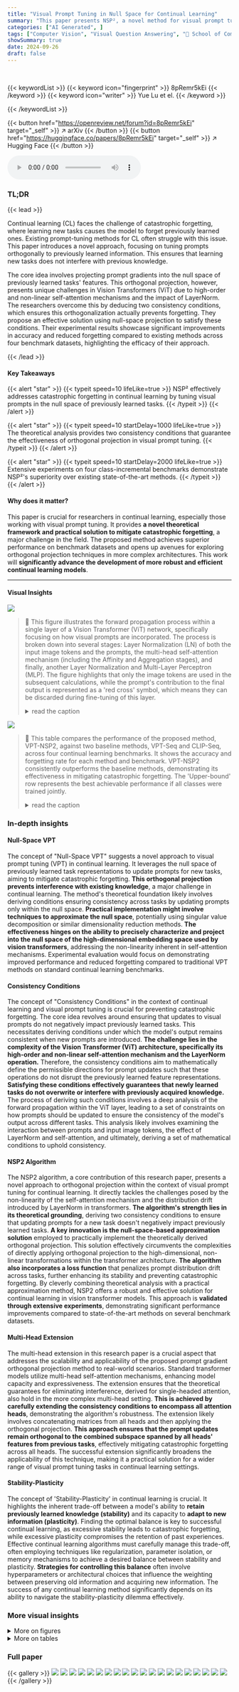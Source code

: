 ```yaml
---
title: "Visual Prompt Tuning in Null Space for Continual Learning"
summary: "This paper presents NSP², a novel method for visual prompt tuning in continual learning that leverages orthogonal projection to prevent catastrophic forgetting by tuning prompts orthogonal to previous..."
categories: ["AI Generated", ]
tags: ["Computer Vision", "Visual Question Answering", "🏢 School of Computer Science, Northwestern Polytechnical University",]
showSummary: true
date: 2024-09-26
draft: false
---
```


<br>

{{< keywordList >}}
{{< keyword icon="fingerprint" >}} 8pRemr5kEi {{< /keyword >}}
{{< keyword icon="writer" >}} Yue Lu et el. {{< /keyword >}}
 
{{< /keywordList >}}

{{< button href="https://openreview.net/forum?id=8pRemr5kEi" target="_self" >}}
↗ arXiv
{{< /button >}}
{{< button href="https://huggingface.co/papers/8pRemr5kEi" target="_self" >}}
↗ Hugging Face
{{< /button >}}



<audio controls>
    <source src="https://ai-paper-reviewer.com/8pRemr5kEi/podcast.wav" type="audio/wav">
    Your browser does not support the audio element.
</audio>


### TL;DR


{{< lead >}}

Continual learning (CL) faces the challenge of catastrophic forgetting, where learning new tasks causes the model to forget previously learned ones. Existing prompt-tuning methods for CL often struggle with this issue. This paper introduces a novel approach, focusing on tuning prompts orthogonally to previously learned information. This ensures that learning new tasks does not interfere with previous knowledge. 

The core idea involves projecting prompt gradients into the null space of previously learned tasks' features. This orthogonal projection, however, presents unique challenges in Vision Transformers (ViT) due to high-order and non-linear self-attention mechanisms and the impact of LayerNorm. The researchers overcome this by deducing two consistency conditions, which ensures this orthogonalization actually prevents forgetting.  They propose an effective solution using null-space projection to satisfy these conditions.  Their experimental results showcase significant improvements in accuracy and reduced forgetting compared to existing methods across four benchmark datasets, highlighting the efficacy of their approach.

{{< /lead >}}


#### Key Takeaways

{{< alert "star" >}}
{{< typeit speed=10 lifeLike=true >}} NSP² effectively addresses catastrophic forgetting in continual learning by tuning visual prompts in the null space of previously learned tasks. {{< /typeit >}}
{{< /alert >}}

{{< alert "star" >}}
{{< typeit speed=10 startDelay=1000 lifeLike=true >}} The theoretical analysis provides two consistency conditions that guarantee the effectiveness of orthogonal projection in visual prompt tuning. {{< /typeit >}}
{{< /alert >}}

{{< alert "star" >}}
{{< typeit speed=10 startDelay=2000 lifeLike=true >}} Extensive experiments on four class-incremental benchmarks demonstrate NSP²'s superiority over existing state-of-the-art methods. {{< /typeit >}}
{{< /alert >}}

#### Why does it matter?
This paper is crucial for researchers in continual learning, especially those working with visual prompt tuning.  It provides **a novel theoretical framework and practical solution to mitigate catastrophic forgetting**, a major challenge in the field. The proposed method achieves superior performance on benchmark datasets and opens up avenues for exploring orthogonal projection techniques in more complex architectures. This work will **significantly advance the development of more robust and efficient continual learning models**.

------
#### Visual Insights



![](https://ai-paper-reviewer.com/8pRemr5kEi/figures_3_1.jpg)

> 🔼 This figure illustrates the forward propagation process within a single layer of a Vision Transformer (ViT) network, specifically focusing on how visual prompts are incorporated. The process is broken down into several stages: Layer Normalization (LN) of both the input image tokens and the prompts, the multi-head self-attention mechanism (including the Affinity and Aggregation stages), and finally, another Layer Normalization and Multi-Layer Perceptron (MLP).  The figure highlights that only the image tokens are used in the subsequent calculations, while the prompt's contribution to the final output is represented as a 'red cross' symbol, which means they can be discarded during fine-tuning of this layer.
> <details>
> <summary>read the caption</summary>
> Figure 1: Illustration of the forward propagation in a ViT layer. Residual connections are omitted. The red crosses indicate the rows of attention map or the output prompts can be neglected.
> </details>





![](https://ai-paper-reviewer.com/8pRemr5kEi/tables_6_1.jpg)

> 🔼 This table compares the performance of the proposed method, VPT-NSP2, against two baseline methods, VPT-Seq and CLIP-Seq, across four continual learning benchmarks.  It shows the accuracy and forgetting rate for each method and benchmark. VPT-NSP2 consistently outperforms the baseline methods, demonstrating its effectiveness in mitigating catastrophic forgetting. The 'Upper-bound' row represents the best achievable performance if all classes were trained jointly.
> <details>
> <summary>read the caption</summary>
> Table 1: Comparison with the baselines ('-Seq') on four benchmarks using two types of models. The upper-bound means jointly training all the classes in the dataset.
> </details>





### In-depth insights


#### Null-Space VPT
The concept of "Null-Space VPT" suggests a novel approach to visual prompt tuning (VPT) in continual learning.  It leverages the null space of previously learned task representations to update prompts for new tasks, aiming to mitigate catastrophic forgetting. **This orthogonal projection prevents interference with existing knowledge**, a major challenge in continual learning. The method's theoretical foundation likely involves deriving conditions ensuring consistency across tasks by updating prompts only within the null space.  **Practical implementation might involve techniques to approximate the null space**, potentially using singular value decomposition or similar dimensionality reduction methods.  **The effectiveness hinges on the ability to precisely characterize and project into the null space of the high-dimensional embedding space used by vision transformers**, addressing the non-linearity inherent in self-attention mechanisms. Experimental evaluation would focus on demonstrating improved performance and reduced forgetting compared to traditional VPT methods on standard continual learning benchmarks.

#### Consistency Conditions
The concept of "Consistency Conditions" in the context of continual learning and visual prompt tuning is crucial for preventing catastrophic forgetting.  The core idea revolves around ensuring that updates to visual prompts do not negatively impact previously learned tasks.  This necessitates deriving conditions under which the model's output remains consistent when new prompts are introduced. **The challenge lies in the complexity of the Vision Transformer (ViT) architecture, specifically its high-order and non-linear self-attention mechanism and the LayerNorm operation.**  Therefore, the consistency conditions aim to mathematically define the permissible directions for prompt updates such that these operations do not disrupt the previously learned feature representations. **Satisfying these conditions effectively guarantees that newly learned tasks do not overwrite or interfere with previously acquired knowledge.**  The process of deriving such conditions involves a deep analysis of the forward propagation within the ViT layer, leading to a set of constraints on how prompts should be updated to ensure the consistency of the model's output across different tasks. This analysis likely involves examining the interaction between prompts and input image tokens, the effect of LayerNorm and self-attention, and ultimately, deriving a set of mathematical conditions to uphold consistency.

#### NSP2 Algorithm
The NSP2 algorithm, a core contribution of this research paper, presents a novel approach to orthogonal projection within the context of visual prompt tuning for continual learning.  It directly tackles the challenges posed by the non-linearity of the self-attention mechanism and the distribution drift introduced by LayerNorm in transformers.  **The algorithm's strength lies in its theoretical grounding**, deriving two consistency conditions to ensure that updating prompts for a new task doesn't negatively impact previously learned tasks.  **A key innovation is the null-space-based approximation solution** employed to practically implement the theoretically derived orthogonal projection.  This solution effectively circumvents the complexities of directly applying orthogonal projection to the high-dimensional, non-linear transformations within the transformer architecture.  **The algorithm also incorporates a loss function** that penalizes prompt distribution drift across tasks, further enhancing its stability and preventing catastrophic forgetting. By cleverly combining theoretical analysis with a practical approximation method, NSP2 offers a robust and effective solution for continual learning in vision transformer models.  This approach is **validated through extensive experiments**, demonstrating significant performance improvements compared to state-of-the-art methods on several benchmark datasets.

#### Multi-Head Extension
The multi-head extension in this research paper is a crucial aspect that addresses the scalability and applicability of the proposed prompt gradient orthogonal projection method to real-world scenarios.  Standard transformer models utilize multi-head self-attention mechanisms, enhancing model capacity and expressiveness.  The extension ensures that the theoretical guarantees for eliminating interference, derived for single-headed attention, also hold in the more complex multi-head setting. **This is achieved by carefully extending the consistency conditions to encompass all attention heads**, demonstrating the algorithm's robustness.  The extension likely involves concatenating matrices from all heads and then applying the orthogonal projection.  **This approach ensures that the prompt updates remain orthogonal to the combined subspace spanned by all heads' features from previous tasks**, effectively mitigating catastrophic forgetting across all heads. The successful extension significantly broadens the applicability of this technique, making it a practical solution for a wider range of visual prompt tuning tasks in continual learning settings.

#### Stability-Plasticity
The concept of 'Stability-Plasticity' in continual learning is crucial.  It highlights the inherent trade-off between a model's ability to **retain previously learned knowledge (stability)** and its capacity to **adapt to new information (plasticity)**.  Finding the optimal balance is key to successful continual learning, as excessive stability leads to catastrophic forgetting, while excessive plasticity compromises the retention of past experiences.  Effective continual learning algorithms must carefully manage this trade-off, often employing techniques like regularization, parameter isolation, or memory mechanisms to achieve a desired balance between stability and plasticity.  **Strategies for controlling this balance** often involve hyperparameters or architectural choices that influence the weighting between preserving old information and acquiring new information.  The success of any continual learning method significantly depends on its ability to navigate the stability-plasticity dilemma effectively.


### More visual insights

<details>
<summary>More on figures
</summary>


![](https://ai-paper-reviewer.com/8pRemr5kEi/figures_7_1.jpg)

> 🔼 This figure shows the task-by-task accuracy curves for both the sequential fine-tuning baseline (VPT-Seq) and the proposed Null-Space Projection for Prompts (VPT-NSP2) method.  The plots illustrate the performance on two benchmark datasets: 10-split CIFAR-100 and 10-split ImageNet-R.  The x-axis represents the task number, while the y-axis shows the accuracy. This visualization demonstrates the effectiveness of VPT-NSP2 in mitigating catastrophic forgetting, as its accuracy remains consistently higher across tasks compared to the VPT-Seq baseline.
> <details>
> <summary>read the caption</summary>
> Figure 2: Task-by-task accuracy changing curves of VPT-Seq and VPT-NSP2 on two benchmarks.
> </details>



![](https://ai-paper-reviewer.com/8pRemr5kEi/figures_7_2.jpg)

> 🔼 This figure presents the results of experiments using different pre-trained models and datasets.  The models were fine-tuned using the proposed method (VPT-NSP2) and a baseline sequential fine-tuning method (VPT-Seq). The results are shown for four datasets: 10-split and 20-split CIFAR-100, 10-split ImageNet-R, and 10-split DomainNet.  Each bar graph represents a dataset, with different pre-training methods shown on the x-axis. The blue bars represent the accuracy, while the yellow bars show the amount of forgetting that occurred during training. Upward-pointing arrows highlight improvements in accuracy with the proposed method compared to the baseline, while downward-pointing arrows indicate reductions in forgetting.
> <details>
> <summary>read the caption</summary>
> Figure 3: Results of utilizing different pre-training datasets and paradigms. The blue and yellow bars represent accuracy and forgetting, respectively. The upward arrows indicate the accuracy increasing from VPT-Seq to VPT-NSP2, whereas the downward arrows denote the reduction in forgetting.
> </details>



![](https://ai-paper-reviewer.com/8pRemr5kEi/figures_8_1.jpg)

> 🔼 This figure shows the task-by-task accuracy curves for both the sequential fine-tuning baseline (VPT-Seq) and the proposed Null-Space Projection for Prompts (VPT-NSP2) method.  The plots visually demonstrate the effectiveness of VPT-NSP2 in maintaining high accuracy on previously learned tasks while learning new ones. The downward-pointing arrows highlight the significant reduction in forgetting achieved by VPT-NSP2 compared to VPT-Seq.  Two different benchmark datasets are presented: 10-split CIFAR-100 and 10-split ImageNet-R.
> <details>
> <summary>read the caption</summary>
> Figure 2: Task-by-task accuracy changing curves of VPT-Seq and VPT-NSP2 on two benchmarks.
> </details>



![](https://ai-paper-reviewer.com/8pRemr5kEi/figures_13_1.jpg)

> 🔼 This figure illustrates the forward propagation process within a single ViT layer, focusing on how input image tokens and prompts interact. It shows the steps involved: Layer Normalization (LN), linear transformations (qkv), self-attention (including affinity, softmax, and aggregation), and finally the MLP layer.  Crucially, it highlights that certain elements (rows of the attention map related to prompts as queries, and output prompts) can be effectively ignored during training because they don't directly influence the image tokens. This simplification is key to understanding the proposed approach in the paper.
> <details>
> <summary>read the caption</summary>
> Figure 1: Illustration of the forward propagation in a ViT layer. Residual connections are omitted. The red crosses indicate the rows of attention map or the output prompts can be neglected.
> </details>



</details>




<details>
<summary>More on tables
</summary>


![](https://ai-paper-reviewer.com/8pRemr5kEi/tables_8_1.jpg)
> 🔼 This table compares the proposed VPT-NSP2 method against other state-of-the-art methods for continual learning using the pre-trained ViT-B/16 model on ImageNet-21k.  It shows the accuracy and forgetting rates achieved by each method on four benchmark datasets: 10-split and 20-split CIFAR-100, 10-split ImageNet-R, and 10-split DomainNet.  The table highlights the superior performance of VPT-NSP2 in terms of accuracy while maintaining relatively low forgetting rates compared to other approaches.
> <details>
> <summary>read the caption</summary>
> Table 2: Comparison with existing methods that use the pre-trained ViT-B/16 on ImageNet-21k. The standard deviations are also reported if available. Missing results in the corresponding papers are denoted as '-'. The results marked with † and ‡ are implemented by [11] and [10], respectively. The highest accuracies are in bold, and the second highest accuracies are underlined.
> </details>

![](https://ai-paper-reviewer.com/8pRemr5kEi/tables_8_2.jpg)
> 🔼 This table presents a comparison of the proposed method (VPT-NSP2) against two baseline methods (VPT-Seq and CLIP-Seq) across four continual learning benchmarks.  The benchmarks utilize two different model architectures: VPT and CLIP.  The 'Forgetting' column shows the decrease in accuracy on previously seen tasks, illustrating the catastrophic forgetting phenomenon. The 'Accuracy' column represents the performance on the current task, showing how well the model performs at learning the new task. The 'Upper-bound' row indicates the ideal performance if all classes are trained together from the start, providing a context for understanding the limitations of continual learning scenarios.
> <details>
> <summary>read the caption</summary>
> Table 1: Comparison with the baselines ('-Seq') on four benchmarks using two types of models. The upper-bound means jointly training all the classes in the dataset.
> </details>

![](https://ai-paper-reviewer.com/8pRemr5kEi/tables_9_1.jpg)
> 🔼 This table compares the performance of the proposed method (VPT-NSP2) against two baseline methods (VPT-Seq and CLIP-Seq) across four continual learning benchmarks using two different model architectures (VPT and CLIP).  It shows the accuracy and forgetting rate for each method on 10-split and 20-split versions of CIFAR-100, 10-split ImageNet-R, and 10-split DomainNet. The 'upper-bound' row indicates the performance achieved when training on all classes jointly, providing a reference point for the maximum achievable performance.  Lower forgetting rates indicate better ability to retain knowledge from previously learned tasks.
> <details>
> <summary>read the caption</summary>
> Table 1: Comparison with the baselines ('-Seq') on four benchmarks using two types of models. The upper-bound means jointly training all the classes in the dataset.
> </details>

![](https://ai-paper-reviewer.com/8pRemr5kEi/tables_16_1.jpg)
> 🔼 This table compares the performance of the proposed Null-Space Projection for Prompts (NSP2) method against two baseline methods (VPT-Seq and CLIP-Seq) across four continual learning benchmarks (10S and 20S CIFAR-100, 10S ImageNet-R, and 10S DomainNet).  The 'Seq' suffix denotes sequential fine-tuning.  It presents the accuracy and forgetting rates for each method, showing the improvements achieved by NSP2 in terms of both accuracy and reduction in catastrophic forgetting.  The upper-bound column indicates the performance achieved by jointly training on all classes, serving as an upper limit for comparison.
> <details>
> <summary>read the caption</summary>
> Table 1: Comparison with the baselines ('-Seq') on four benchmarks using two types of models. The upper-bound means jointly training all the classes in the dataset.
> </details>

</details>




### Full paper

{{< gallery >}}
<img src="https://ai-paper-reviewer.com/8pRemr5kEi/1.png" class="grid-w50 md:grid-w33 xl:grid-w25" />
<img src="https://ai-paper-reviewer.com/8pRemr5kEi/2.png" class="grid-w50 md:grid-w33 xl:grid-w25" />
<img src="https://ai-paper-reviewer.com/8pRemr5kEi/3.png" class="grid-w50 md:grid-w33 xl:grid-w25" />
<img src="https://ai-paper-reviewer.com/8pRemr5kEi/4.png" class="grid-w50 md:grid-w33 xl:grid-w25" />
<img src="https://ai-paper-reviewer.com/8pRemr5kEi/5.png" class="grid-w50 md:grid-w33 xl:grid-w25" />
<img src="https://ai-paper-reviewer.com/8pRemr5kEi/6.png" class="grid-w50 md:grid-w33 xl:grid-w25" />
<img src="https://ai-paper-reviewer.com/8pRemr5kEi/7.png" class="grid-w50 md:grid-w33 xl:grid-w25" />
<img src="https://ai-paper-reviewer.com/8pRemr5kEi/8.png" class="grid-w50 md:grid-w33 xl:grid-w25" />
<img src="https://ai-paper-reviewer.com/8pRemr5kEi/9.png" class="grid-w50 md:grid-w33 xl:grid-w25" />
<img src="https://ai-paper-reviewer.com/8pRemr5kEi/10.png" class="grid-w50 md:grid-w33 xl:grid-w25" />
<img src="https://ai-paper-reviewer.com/8pRemr5kEi/11.png" class="grid-w50 md:grid-w33 xl:grid-w25" />
<img src="https://ai-paper-reviewer.com/8pRemr5kEi/12.png" class="grid-w50 md:grid-w33 xl:grid-w25" />
<img src="https://ai-paper-reviewer.com/8pRemr5kEi/13.png" class="grid-w50 md:grid-w33 xl:grid-w25" />
<img src="https://ai-paper-reviewer.com/8pRemr5kEi/14.png" class="grid-w50 md:grid-w33 xl:grid-w25" />
<img src="https://ai-paper-reviewer.com/8pRemr5kEi/15.png" class="grid-w50 md:grid-w33 xl:grid-w25" />
<img src="https://ai-paper-reviewer.com/8pRemr5kEi/16.png" class="grid-w50 md:grid-w33 xl:grid-w25" />
<img src="https://ai-paper-reviewer.com/8pRemr5kEi/17.png" class="grid-w50 md:grid-w33 xl:grid-w25" />
<img src="https://ai-paper-reviewer.com/8pRemr5kEi/18.png" class="grid-w50 md:grid-w33 xl:grid-w25" />
<img src="https://ai-paper-reviewer.com/8pRemr5kEi/19.png" class="grid-w50 md:grid-w33 xl:grid-w25" />
<img src="https://ai-paper-reviewer.com/8pRemr5kEi/20.png" class="grid-w50 md:grid-w33 xl:grid-w25" />
{{< /gallery >}}